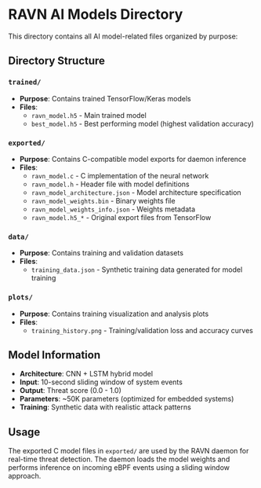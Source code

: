 # RAVN AI Models Directory

This directory contains all AI model-related files organized by purpose:

## Directory Structure

### `trained/`
- **Purpose**: Contains trained TensorFlow/Keras models
- **Files**:
  - `ravn_model.h5` - Main trained model
  - `best_model.h5` - Best performing model (highest validation accuracy)

### `exported/`
- **Purpose**: Contains C-compatible model exports for daemon inference
- **Files**:
  - `ravn_model.c` - C implementation of the neural network
  - `ravn_model.h` - Header file with model definitions
  - `ravn_model_architecture.json` - Model architecture specification
  - `ravn_model_weights.bin` - Binary weights file
  - `ravn_model_weights_info.json` - Weights metadata
  - `ravn_model.h5_*` - Original export files from TensorFlow

### `data/`
- **Purpose**: Contains training and validation datasets
- **Files**:
  - `training_data.json` - Synthetic training data generated for model training

### `plots/`
- **Purpose**: Contains training visualization and analysis plots
- **Files**:
  - `training_history.png` - Training/validation loss and accuracy curves

## Model Information

- **Architecture**: CNN + LSTM hybrid model
- **Input**: 10-second sliding window of system events
- **Output**: Threat score (0.0 - 1.0)
- **Parameters**: ~50K parameters (optimized for embedded systems)
- **Training**: Synthetic data with realistic attack patterns

## Usage

The exported C model files in `exported/` are used by the RAVN daemon for real-time threat detection. The daemon loads the model weights and performs inference on incoming eBPF events using a sliding window approach.
